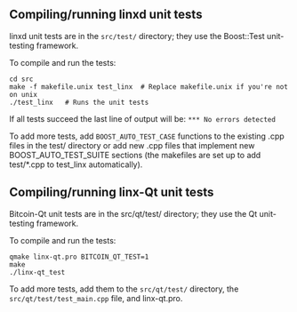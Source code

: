 Compiling/running linxd unit tests
------------------------------------

linxd unit tests are in the `src/test/` directory; they
use the Boost::Test unit-testing framework.

To compile and run the tests:

	cd src
	make -f makefile.unix test_linx  # Replace makefile.unix if you're not on unix
	./test_linx   # Runs the unit tests

If all tests succeed the last line of output will be:
`*** No errors detected`

To add more tests, add `BOOST_AUTO_TEST_CASE` functions to the existing
.cpp files in the test/ directory or add new .cpp files that
implement new BOOST_AUTO_TEST_SUITE sections (the makefiles are
set up to add test/*.cpp to test_linx automatically).


Compiling/running linx-Qt unit tests
---------------------------------------

Bitcoin-Qt unit tests are in the src/qt/test/ directory; they
use the Qt unit-testing framework.

To compile and run the tests:

	qmake linx-qt.pro BITCOIN_QT_TEST=1
	make
	./linx-qt_test

To add more tests, add them to the `src/qt/test/` directory,
the `src/qt/test/test_main.cpp` file, and linx-qt.pro.
